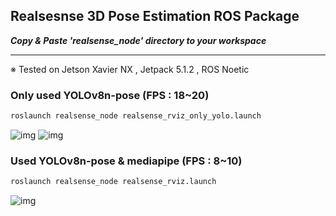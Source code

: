 ## Realsesnse 3D Pose Estimation ROS Package


**_Copy & Paste 'realsense_node' directory to your workspace_**



***

※ Tested on Jetson Xavier NX , Jetpack 5.1.2 , ROS Noetic

### Only used YOLOv8n-pose (FPS : 18~20)

```bash
roslaunch realsense_node realsense_rviz_only_yolo.launch
```

![img](./img/yolo.gif)
![img](./img/yolo2.gif)




### Used YOLOv8n-pose & mediapipe (FPS : 8~10)
```bash
roslaunch realsense_node realsense_rviz.launch
```

![img](./img/mediapipe_yolo.gif)